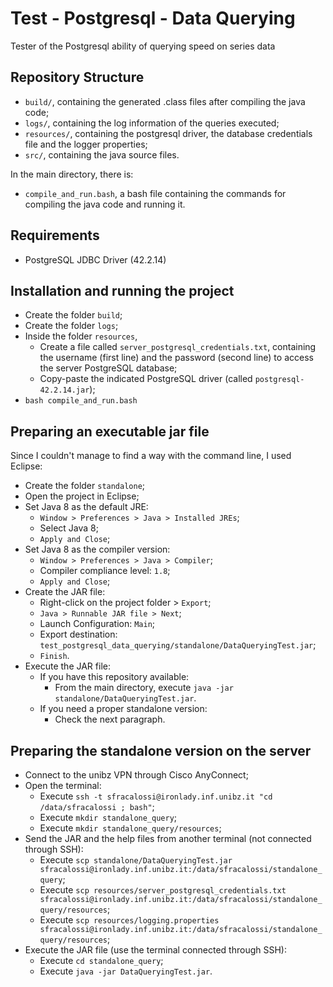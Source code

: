# Test - Postgresql - Data Querying

Tester of the Postgresql ability of querying speed on series data

## Repository Structure
-   `build/`, containing the generated .class files after compiling the java code;
-   `logs/`, containing the log information of the queries executed;
-   `resources/`, containing the postgresql driver, the database credentials file and the logger properties;
-   `src/`, containing the java source files.

In the main directory, there is:
-   `compile_and_run.bash`, a bash file containing the commands for compiling the java code and running it.

## Requirements
-   PostgreSQL JDBC Driver (42.2.14)

## Installation and running the project
-   Create the folder `build`;
-   Create the folder `logs`;
-   Inside the folder `resources`,
    -   Create a file called `server_postgresql_credentials.txt`, containing the username (first line) and the password (second line) to access the server PostgreSQL database;
    -   Copy-paste the indicated PostgreSQL driver (called `postgresql-42.2.14.jar`);
-   `bash compile_and_run.bash`

## Preparing an executable jar file
Since I couldn't manage to find a way with the command line, I used Eclipse:
-   Create the folder `standalone`;
-   Open the project in Eclipse;
-   Set Java 8 as the default JRE:
    -   `Window > Preferences > Java > Installed JREs`;
    -   Select Java 8;
    -   `Apply and Close`;
-   Set Java 8 as the compiler version:
    -   `Window > Preferences > Java > Compiler`;
    -   Compiler compliance level: `1.8`;
    -   `Apply and Close`;
-   Create the JAR file:
    -   Right-click on the project folder > `Export`;
    -   `Java > Runnable JAR file > Next`;
    -   Launch Configuration: `Main`;
    -   Export destination: `test_postgresql_data_querying/standalone/DataQueryingTest.jar`;
    -   `Finish`.
-   Execute the JAR file:
    -   If you have this repository available:
        -   From the main directory, execute `java -jar standalone/DataQueryingTest.jar`.
    -   If you need a proper standalone version:
        -   Check the next paragraph.

## Preparing the standalone version on the server
-   Connect to the unibz VPN through Cisco AnyConnect;
-   Open the terminal:
    -   Execute `ssh -t sfracalossi@ironlady.inf.unibz.it "cd /data/sfracalossi ; bash"`;
    -   Execute `mkdir standalone_query`;
    -   Execute `mkdir standalone_query/resources`;
-   Send the JAR and the help files from another terminal (not connected through SSH):
    -   Execute `scp standalone/DataQueryingTest.jar sfracalossi@ironlady.inf.unibz.it:/data/sfracalossi/standalone_query`;
    -   Execute `scp resources/server_postgresql_credentials.txt sfracalossi@ironlady.inf.unibz.it:/data/sfracalossi/standalone_query/resources`;
    -   Execute `scp resources/logging.properties sfracalossi@ironlady.inf.unibz.it:/data/sfracalossi/standalone_query/resources`;
-   Execute the JAR file (use the terminal connected through SSH):
    -   Execute `cd standalone_query`;
    -   Execute `java -jar DataQueryingTest.jar`.
